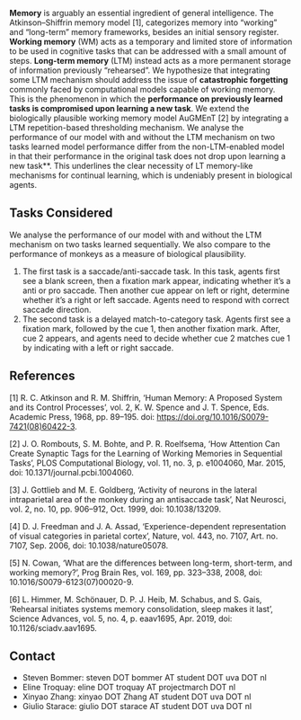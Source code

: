 **Memory** is arguably an essential ingredient of general intelligence. The
Atkinson–Shiffrin memory model [1], categorizes memory into “working” and
“long-term” memory frameworks, besides an initial sensory register. **Working
memory** (WM) acts as a temporary and limited store of information to be used in
cognitive tasks that can be addressed with a small amount of steps. **Long-term
memory** (LTM) instead acts as a more permanent storage of information
previously “rehearsed”. We hypothesize that integrating some LTM mechanism
should address the issue of **catastrophic forgetting** commonly faced by
computational models capable of working memory. This is the phenomenon in which
the **performance on previously learned tasks is compromised upon learning a new
task**. We extend the biologically plausible working memory model AuGMEnT [2] by
integrating a LTM repetition-based thresholding mechanism. We analyse the
performance of our model with and without the LTM mechanism on two tasks learned
model performance differ from the non-LTM-enabled model in that their
performance in the original task does not drop upon learning a new task\*\*.
This underlines the clear necessity of LT memory-like mechanisms for continual
learning, which is undeniably present in biological agents.

## Tasks Considered

We analyse the performance of our model with and without the LTM mechanism on
two tasks learned sequentially. We also compare to the performance of monkeys as
a measure of biological plausibility.

1. The first task is a saccade/anti-saccade task. In this task, agents first see
   a blank screen, then a fixation mark appear, indicating whether it’s a anti
   or pro saccade. Then another cue appear on left or right, determine whether
   it’s a right or left saccade. Agents need to respond with correct saccade
   direction.
2. The second task is a delayed match-to-category task. Agents first see a
   fixation mark, followed by the cue 1, then another fixation mark. After, cue
   2 appears, and agents need to decide whether cue 2 matches cue 1 by
   indicating with a left or right saccade.

## References

[1] R. C. Atkinson and R. M. Shiffrin, ‘Human Memory: A Proposed System and its
Control Processes’, vol. 2, K. W. Spence and J. T. Spence, Eds. Academic Press,
1968, pp. 89–195. doi: https://doi.org/10.1016/S0079-7421(08)60422-3.

[2] J. O. Rombouts, S. M. Bohte, and P. R. Roelfsema, ‘How Attention Can Create
Synaptic Tags for the Learning of Working Memories in Sequential Tasks’, PLOS
Computational Biology, vol. 11, no. 3, p. e1004060, Mar. 2015, doi:
10.1371/journal.pcbi.1004060.

[3] J. Gottlieb and M. E. Goldberg, ‘Activity of neurons in the lateral
intraparietal area of the monkey during an antisaccade task’, Nat Neurosci, vol.
2, no. 10, pp. 906–912, Oct. 1999, doi: 10.1038/13209.

[4] D. J. Freedman and J. A. Assad, ‘Experience-dependent representation of
visual categories in parietal cortex’, Nature, vol. 443, no. 7107, Art. no.
7107, Sep. 2006, doi: 10.1038/nature05078.

[5] N. Cowan, ‘What are the differences between long-term, short-term, and
working memory?’, Prog Brain Res, vol. 169, pp. 323–338, 2008, doi:
10.1016/S0079-6123(07)00020-9.

[6] L. Himmer, M. Schönauer, D. P. J. Heib, M. Schabus, and S. Gais, ‘Rehearsal
initiates systems memory consolidation, sleep makes it last’, Science Advances,
vol. 5, no. 4, p. eaav1695, Apr. 2019, doi: 10.1126/sciadv.aav1695.

## Contact

- Steven Bommer: steven DOT bommer AT student DOT uva DOT nl
- Eline Troquay: eline DOT troquay AT projectmarch DOT nl
- Xinyao Zhang: xinyao DOT Zhang AT student DOT uva DOT nl
- Giulio Starace: giulio DOT starace AT student DOT uva DOT nl
